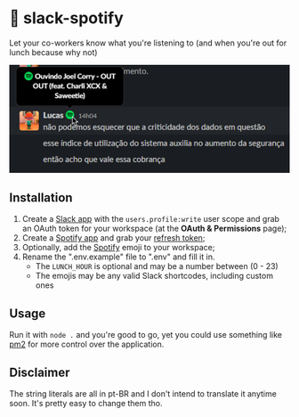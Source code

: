 # 🎵 slack-spotify
Let your co-workers know what you're listening to (and when you're out for lunch because why not)

![](assets/screenshot.png)

## Installation

1. Create a [Slack app](https://api.slack.com/apps) with the `users.profile:write` user scope and grab an OAuth token for your workspace (at the **OAuth & Permissions** page);
2. Create a [Spotify app](https://developer.spotify.com/dashboard/login) and grab your [refresh token](https://benwiz.com/blog/create-spotify-refresh-token/);
3. Optionally, add the [Spotify](assets/spotify.png) emoji to your workspace;
4. Rename the ".env.example" file to ".env" and fill it in.
    - The `LUNCH_HOUR` is optional and may be a number between (0 - 23)
    - The emojis may be any valid Slack shortcodes, including custom ones

## Usage

Run it with `node .` and you're good to go, yet you could use something like [pm2](https://npmjs.com/package/pm2) for more control over the application.

## Disclaimer

The string literals are all in pt-BR and I don't intend to translate it anytime soon. It's pretty easy to change them tho.